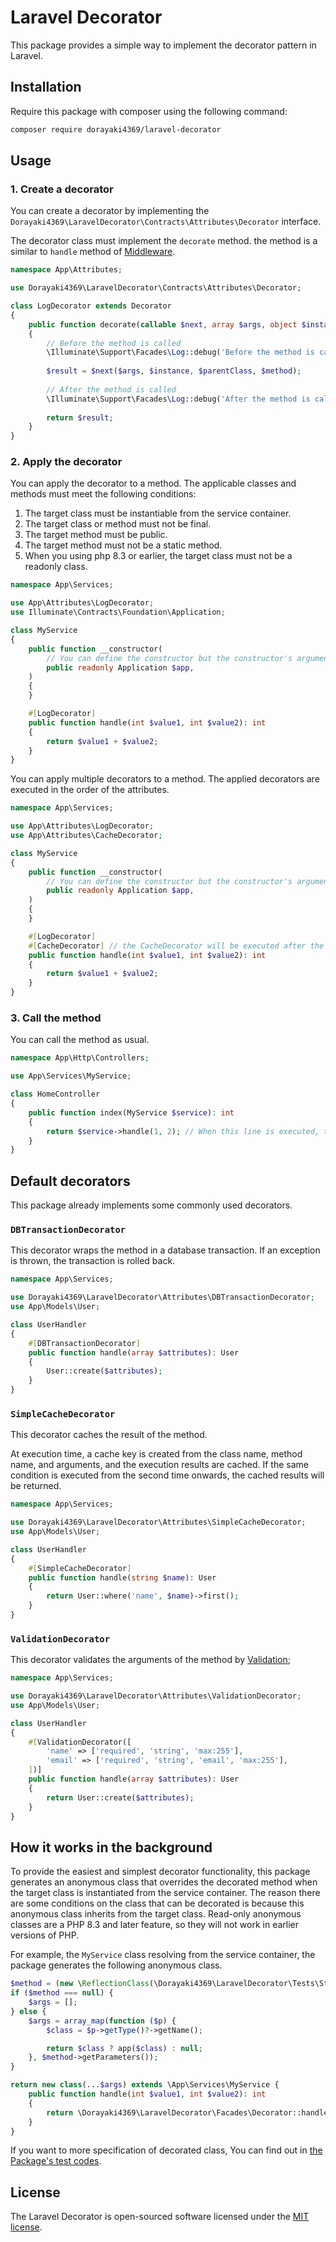 # Laravel Decorator

This package provides a simple way to implement the decorator pattern in Laravel.

## Installation

Require this package with composer using the following command:

```bash
composer require dorayaki4369/laravel-decorator
```

## Usage

### 1. Create a decorator

You can create a decorator by implementing the `Dorayaki4369\LaravelDecorator\Contracts\Attributes\Decorator` interface.

The decorator class must implement the `decorate` method.
the method is a similar to `handle` method of [Middleware](https://laravel.com/docs/11.x/middleware).

```php
namespace App\Attributes;

use Dorayaki4369\LaravelDecorator\Contracts\Attributes\Decorator;

class LogDecorator extends Decorator
{
    public function decorate(callable $next, array $args, object $instance, string $parentClass, string $method): mixed
    {
        // Before the method is called
        \Illuminate\Support\Facades\Log::debug('Before the method is called');
        
        $result = $next($args, $instance, $parentClass, $method);
        
        // After the method is called
        \Illuminate\Support\Facades\Log::debug('After the method is called');
        
        return $result;
    }
}
```

### 2. Apply the decorator

You can apply the decorator to a method.
The applicable classes and methods must meet the following conditions:

1. The target class must be instantiable from the service container.
2. The target class or method must not be final.
3. The target method must be public.
4. The target method must not be a static method.
5. When you using php 8.3 or earlier, the target class must not be a readonly class.

```php
namespace App\Services;

use App\Attributes\LogDecorator;
use Illuminate\Contracts\Foundation\Application;

class MyService
{
    public function __constructor(
        // You can define the constructor but the constructor's arguments must be able to resolve from the service container.
        public readonly Application $app,
    )
    {   
    }

    #[LogDecorator]
    public function handle(int $value1, int $value2): int
    {
        return $value1 + $value2;
    }
}
```

You can apply multiple decorators to a method.
The applied decorators are executed in the order of the attributes.

```php
namespace App\Services;

use App\Attributes\LogDecorator;
use App\Attributes\CacheDecorator;

class MyService
{
    public function __constructor(
        // You can define the constructor but the constructor's arguments must be able to resolve from the service container.
        public readonly Application $app,
    )
    {   
    }

    #[LogDecorator]
    #[CacheDecorator] // the CacheDecorator will be executed after the LogDecorator
    public function handle(int $value1, int $value2): int
    {
        return $value1 + $value2;
    }
}
```

### 3. Call the method

You can call the method as usual.

```php
namespace App\Http\Controllers;

use App\Services\MyService;

class HomeController
{
    public function index(MyService $service): int
    {
        return $service->handle(1, 2); // When this line is executed, the LogDecorator and CacheDecorator decorators are executed in order before and after the function.
    }
}
```

## Default decorators

This package already implements some commonly used decorators.

### `DBTransactionDecorator`

This decorator wraps the method in a database transaction.
If an exception is thrown, the transaction is rolled back.

```php
namespace App\Services;

use Dorayaki4369\LaravelDecorator\Attributes\DBTransactionDecorator;
use App\Models\User;

class UserHandler
{
    #[DBTransactionDecorator]
    public function handle(array $attributes): User
    {
        User::create($attributes);
    }
}
```

### `SimpleCacheDecorator`

This decorator caches the result of the method.

At execution time, a cache key is created from the class name, method name, and arguments, and the execution results are cached.
If the same condition is executed from the second time onwards, the cached results will be returned.

```php
namespace App\Services;

use Dorayaki4369\LaravelDecorator\Attributes\SimpleCacheDecorator;
use App\Models\User;

class UserHandler
{
    #[SimpleCacheDecorator]
    public function handle(string $name): User
    {
        return User::where('name', $name)->first();
    }
}
```

### `ValidationDecorator`

This decorator validates the arguments of the method by [Validation](https://laravel.com/docs/11.x/validation);

```php
namespace App\Services;

use Dorayaki4369\LaravelDecorator\Attributes\ValidationDecorator;
use App\Models\User;

class UserHandler
{
    #[ValidationDecorator([
        'name' => ['required', 'string', 'max:255'],
        'email' => ['required', 'string', 'email', 'max:255'],
    ])]
    public function handle(array $attributes): User
    {
        return User::create($attributes);
    }
}
```

## How it works in the background

To provide the easiest and simplest decorator functionality, this package generates an anonymous class that overrides the decorated method when the target class is instantiated from the service container.
The reason there are some conditions on the class that can be decorated is because this anonymous class inherits from the target class.
Read-only anonymous classes are a PHP 8.3 and later feature, so they will not work in earlier versions of PHP.

For example, the `MyService` class resolving from the service container, the package generates the following anonymous class.

```php
$method = (new \ReflectionClass(\Dorayaki4369\LaravelDecorator\Tests\Stubs\Targets\InjectionRequiredClass::class))->getConstructor();
if ($method === null) {
    $args = [];
} else {
    $args = array_map(function ($p) {
        $class = $p->getType()?->getName();

        return $class ? app($class) : null;
    }, $method->getParameters());
}

return new class(...$args) extends \App\Services\MyService {
    public function handle(int $value1, int $value2): int
    {   
        return \Dorayaki4369\LaravelDecorator\Facades\Decorator::handle($this, __FUNCTION__, [$value1, $value2]);
    }
}
```

If you want to more specification of decorated class, You can find out in [the Package's test codes](https://github.com/dorayaki4369/decoravel/tree/main/tests).

## License

The Laravel Decorator is open-sourced software licensed under the [MIT license](https://opensource.org/licenses/MIT).
